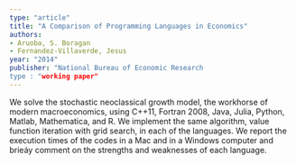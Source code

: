 ```yaml
---
type: "article"
title: "A Comparison of Programming Languages in Economics"
authors:
- Aruoba, S. Boragan
- Fernandez-Villaverde, Jesus
year: "2014"
publisher: "National Bureau of Economic Research
type : "working paper"
---
```


We solve the stochastic neoclassical growth model, the workhorse of modern
macroeconomics, using C++11, Fortran 2008, Java, Julia, Python, Matlab,
Mathematica, and R. We implement the same algorithm, value function iteration
with grid search, in each of the languages. We report the execution times of the
codes in a Mac and in a Windows computer and brieáy comment on the strengths
and weaknesses of each language.

